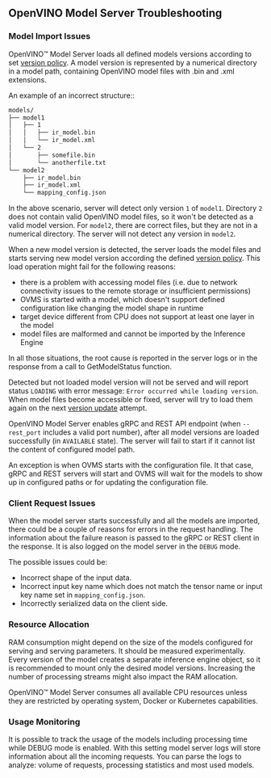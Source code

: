 ## OpenVINO Model Server Troubleshooting


### Model Import Issues
OpenVINO&trade; Model Server loads all defined models versions according 
to set [version policy](docker_container.md#model-version-policy). 
A model version is represented by a numerical directory in a model path, 
containing OpenVINO model files with .bin and .xml extensions.

An example of an incorrect structure::
```bash
models/
├── model1
│   ├── 1
│   │   ├── ir_model.bin
│   │   └── ir_model.xml
│   └── 2
│       ├── somefile.bin
│       └── anotherfile.txt
└── model2
    ├── ir_model.bin
    ├── ir_model.xml
    └── mapping_config.json
```

In the above scenario, server will detect only version `1` of `model1`.
Directory `2` does not contain valid OpenVINO model files, so it won't 
be detected as a valid model version. 
For `model2`, there are correct files, but they are not in a numerical directory. 
The server will not detect any version in `model2`.

When a new model version is detected, the server loads the model files 
and starts serving new model version according the defined [version policy](docker_container.md#model-version-policy). 
This load operation might fail for the following reasons:
- there is a problem with accessing model files (i.e. due to network connectivity issues
to the  remote storage or insufficient permissions)
- OVMS is started with a model, which doesn't support defined configuration like changing the model shape in runtime
- target device different from CPU does not support at least one layer in the model 
- model files are malformed and cannot be imported by the Inference Engine

In all those situations, the root cause is reported in the server logs or in the response from a call
to GetModelStatus function. 

Detected but not loaded model version will not be served and will report status
`LOADING` with error message: `Error occurred while loading version`.
When model files become accessible or fixed, server will try to 
load them again on the next [version update](docker_container.md#updating-model-versions) 
attempt.

OpenVINO Model Server enables gRPC and REST API endpoint (when `--rest_port` includes a valid port number), 
after all model versions are loaded successfully (in `AVAILABLE` state).
The server will fail to start if it cannot list the content of configured model path.

An exception is when OVMS starts with the configuration file. It that case, gRPC and REST servers will start
and OVMS will wait for the models to show up in configured paths or for updating the configuration file.


### Client Request Issues
When the model server starts successfully and all the models are imported, there could be a couple of reasons for errors 
in the request handling. 
The information about the failure reason is passed to the gRPC or REST client in the response. It is also logged on the 
model server in the `DEBUG` mode.

The possible issues could be:
* Incorrect shape of the input data.
* Incorrect input key name which does not match the tensor name or input key name set in `mapping_config.json`.
* Incorrectly serialized data on the client side.

### Resource Allocation
RAM consumption might depend on the size of the models configured for serving and serving parameters. It should be measured experimentally.
Every version of the model creates a separate inference engine object, so it is recommended to mount only the desired model versions.
Increasing the number of processing streams might also impact the RAM allocation.

OpenVINO&trade; Model Server consumes all available CPU resources unless they are restricted by operating system, Docker or 
Kubernetes capabilities.

### Usage Monitoring
It is possible to track the usage of the models including processing time while DEBUG mode is enabled.
With this setting model server logs will store information about all the incoming requests.
You can parse the logs to analyze: volume of requests, processing statistics and most used models.
